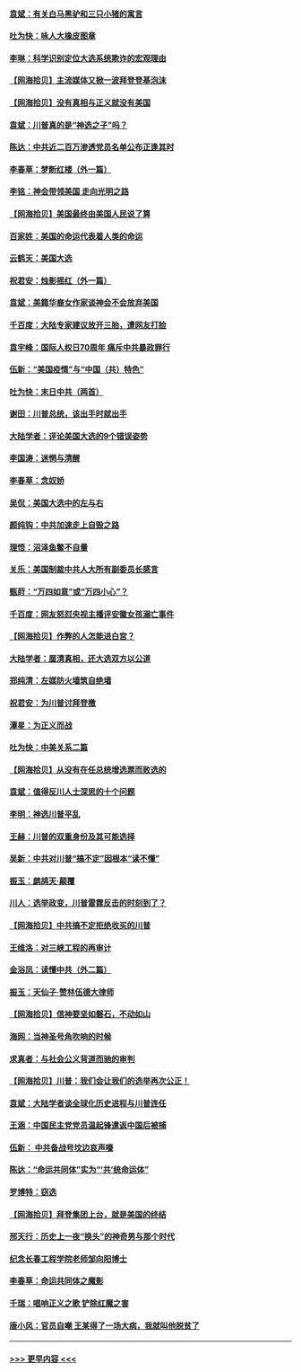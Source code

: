 #### [袁斌：有关白马黑驴和三只小猪的寓言](../pages/nsc993/n12626198.md?t=12171402) 
#### [吐为快：咏人大橡皮图章](../pages/nsc993/n12624470.md?t=12171402) 
#### [李琳：科学识别定位大选系统欺诈的宏观理由](../pages/nsc993/n12624340.md?t=12171402) 
#### [【网海拾贝】主流媒体又掀一波拜登登基泡沫](../pages/nsc993/n12624000.md?t=12171402) 
#### [【网海拾贝】没有真相与正义就没有美国](../pages/nsc993/n12621885.md?t=12171402) 
#### [袁斌：川普真的是“神选之子”吗？](../pages/nsc993/n12621749.md?t=12171402) 
#### [陈达：中共近二百万渗透党员名单公布正逢其时](../pages/nsc993/n12620870.md?t=12171402) 
#### [李春草：梦断红楼（外一篇）](../pages/nsc993/n12619122.md?t=12171402) 
#### [李铭：神会带领美国 走向光明之路](../pages/nsc993/n12618584.md?t=12171402) 
#### [【网海拾贝】美国最终由美国人民说了算](../pages/nsc993/n12617255.md?t=12171402) 
#### [百家姓：美国的命运代表着人类的命运](../pages/nsc993/n12615838.md?t=12171402) 
#### [云鹤天：美国大选](../pages/nsc993/n12615994.md?t=12171402) 
#### [祝君安：烛影摇红（外一篇）](../pages/nsc993/n12615975.md?t=12171402) 
#### [袁斌：美籍华裔女作家谈神会不会放弃美国](../pages/nsc993/n12615263.md?t=12171402) 
#### [千百度：大陆专家建议放开三胎，遭网友打脸](../pages/nsc993/n12614456.md?t=12171402) 
#### [袁宇峰：国际人权日70周年 痛斥中共暴政罪行](../pages/nsc993/n12611965.md?t=12171402) 
#### [伍新：“美国疫情”与“中国（共）特色”](../pages/nsc993/n12611463.md?t=12171402) 
#### [吐为快：末日中共（两首）](../pages/nsc993/n12611461.md?t=12171402) 
#### [谢田：川普总统，该出手时就出手](../pages/nsc993/n12610905.md?t=12171402) 
#### [大陆学者：评论美国大选的9个错误姿势](../pages/nsc993/n12609586.md?t=12171402) 
#### [李国涛：迷惘与清醒](../pages/nsc993/n12607532.md?t=12171402) 
#### [李春草：念奴娇](../pages/nsc993/n12607083.md?t=12171402) 
#### [吴侃：美国大选中的左与右](../pages/nsc993/n12607054.md?t=12171402) 
#### [颜纯钩：中共加速走上自毁之路](../pages/nsc993/n12606473.md?t=12171402) 
#### [理悟：沼泽鱼鳖不自量](../pages/nsc993/n12606454.md?t=12171402) 
#### [关乐：美国制裁中共人大所有副委员长感言](../pages/nsc993/n12606442.md?t=12171402) 
#### [甄莳：“万四如意”或“万四小心”？](../pages/nsc993/n12606091.md?t=12171402) 
#### [千百度：网友怒怼央视主播评安徽女孩溺亡事件](../pages/nsc993/n12605370.md?t=12171402) 
#### [【网海拾贝】作弊的人怎能进白宫？](../pages/nsc993/n12603546.md?t=12171402) 
#### [大陆学者：厘清真相，还大选双方以公道](../pages/nsc993/n12603475.md?t=12171402) 
#### [郑纯清：左媒防火墙筑自绝墙](../pages/nsc993/n12602226.md?t=12171402) 
#### [祝君安：为川普讨拜登檄](../pages/nsc993/n12602199.md?t=12171402) 
#### [潭星：为正义而战](../pages/nsc993/n12600926.md?t=12171402) 
#### [吐为快：中美关系二篇](../pages/nsc993/n12600908.md?t=12171402) 
#### [【网海拾贝】从没有在任总统增选票而败选的](../pages/nsc993/n12600435.md?t=12171402) 
#### [袁斌：值得反川人士深思的十个问题](../pages/nsc993/n12600332.md?t=12171402) 
#### [李明：神选川普平乱](../pages/nsc993/n12599751.md?t=12171402) 
#### [王赫：川普的双重身份及其可能选择](../pages/nsc993/n12599723.md?t=12171402) 
#### [吴新：中共对川普“搞不定”因根本“读不懂”](../pages/nsc993/n12599502.md?t=12171402) 
#### [振玉：鹧鸪天‧颠覆](../pages/nsc993/n12599494.md?t=12171402) 
#### [川人：选举政变，川普雷霆反击的时刻到了？](../pages/nsc993/n12599291.md?t=12171402) 
#### [【网海拾贝】中共搞不定拒绝收买的川普](../pages/nsc993/n12598955.md?t=12171402) 
#### [王维洛：对三峡工程的再审计](../pages/nsc993/n12598436.md?t=12171402) 
#### [金浴凤：读懂中共（外二篇）](../pages/nsc993/n12597943.md?t=12171402) 
#### [振玉：天仙子‧赞林伍德大律师](../pages/nsc993/n12597929.md?t=12171402) 
#### [【网海拾贝】信神要坚如磐石，不动如山](../pages/nsc993/n12597901.md?t=12171402) 
#### [海网：当神圣号角吹响的时候](../pages/nsc993/n12595891.md?t=12171402) 
#### [求真者：与社会公义背道而驰的审判](../pages/nsc993/n12595868.md?t=12171402) 
#### [【网海拾贝】川普：我们会让我们的选举再次公正！](../pages/nsc993/n12594930.md?t=12171402) 
#### [袁斌：大陆学者谈全球化历史进程与川普连任](../pages/nsc993/n12594690.md?t=12171402) 
#### [王涵：中国民主党党员温起锋遣返中国后被捕](../pages/nsc993/n12594540.md?t=12171402) 
#### [伍新： 中共备战号坟边哀声嚎](../pages/nsc993/n12593086.md?t=12171402) 
#### [陈达：“命运共同体”实为“‘共’统命运体”](../pages/nsc993/n12590865.md?t=12171402) 
#### [罗博特：窃选](../pages/nsc993/n12590619.md?t=12171402) 
#### [【网海拾贝】拜登集团上台，就是美国的终结](../pages/nsc993/n12589725.md?t=12171402) 
#### [邢天行：历史上一夜“换头”的神奇男与那个时代](../pages/nsc993/n12589424.md?t=12171402) 
#### [纪念长春工程学院老师邹向阳博士](../pages/nsc993/n12585390.md?t=12171402) 
#### [李春草：命运共同体之魔影](../pages/nsc993/n12585026.md?t=12171402) 
#### [千瑞：唱响正义之歌 铲除红魔之害](../pages/nsc993/n12585002.md?t=12171402) 
#### [唐小风：官员自嘲 王某得了一场大病，我就叫他脱贫了](../pages/nsc993/n12584981.md?t=12171402) 

----
#### [ >>> 更早内容 <<< ](../indexes/nsc993-earlier.md)
